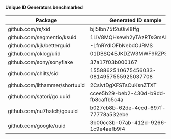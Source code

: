 #### Unique ID Generators benchmarked

| Package                        | Generated ID sample                     |         op    | ns/op  |   B/op   |  allocs/op  |
|--------------------------------|-----------------------------------------|--------------:|-------:|---------:|------------:|
| github.com/rs/xid              | bjl5lbn75t2u0ivl8ffg                    |	10000000   |   104  |      32  |          1  |
| github.com/segmentio/ksuid     | 1LlV8MQHsewh2yTAzRTsGmALEza             |	 1000000   |  1132  |      32  |          1  |
| github.com/kjk/betterguid      | -LfnRYdIOFbNebdOJRMS                    |	20000000   |   110  |      32  |          1  |
| github.com/oklog/ulid          | 01DBSQ4EJKDZW3MWF9RZPSHRS9              |	  200000   | 10859  |    5472  |          4  |
| github.com/sony/sonyflake      | 37a17f03b000167                         |	   20000   | 82055  |   32616  |        165  |
| github.com/chilts/sid          | 1558862510675456033-0814957555925037708 |	 5000000   |   330  |     115  |          3  |
| github.com/lithammer/shortuuid | 2CsivtDgXFSTsCuKsnZTXT                  |	  200000   |  7839  |    2953  |        136  |
| github.com/satori/go.uuid      | ccee5b29-beb2-430d-b9dd-fb8caffb5c4a    |	 2000000   |   886  |      64  |          2  |
| github.com/nu7hatch/gouuid     | b027cb8b-62de-4ccd-697f-77778a532ebe    |	 1000000   |  1291  |     224  |          7  |
| github.com/google/uuid         | 3b00cc3b-07ab-412d-9266-1c9e4aefb9f4    |	 2000000   |   884  |      64  |          2  |
